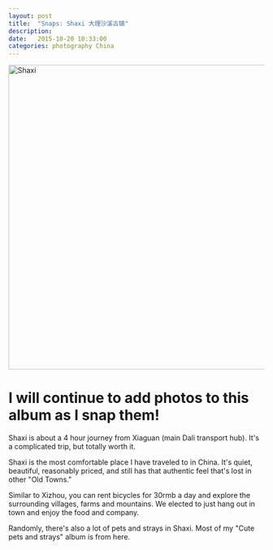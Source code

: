 ```yaml
---
layout: post
title:  "Snaps: Shaxi 大理沙溪古镇"
description:
date:   2015-10-20 10:33:00
categories: photography China
---
```


<a data-flickr-embed="true"  href="https://www.flickr.com/photos/136459740@N03/albums/72157660131292911" title="Shaxi"><img src="https://farm1.staticflickr.com/738/22028140101_298f309e98_c.jpg" width="800" height="600" alt="Shaxi"></a><script async src="//embedr.flickr.com/assets/client-code.js" charset="utf-8"></script>

# I will continue to add photos to this album as I snap them!

Shaxi is about a 4 hour journey from Xiaguan (main Dali transport hub). It's a complicated trip, but totally worth it.

Shaxi is the most comfortable place I have traveled to in China. It's quiet, beautiful, reasonably priced, and still has that authentic feel that's lost in other "Old Towns."

Similar to Xizhou, you can rent bicycles for 30rmb a day and explore the surrounding villages, farms and mountains. We elected to just hang out in town and enjoy the food and company.

Randomly, there's also a lot of pets and strays in Shaxi. Most of my "Cute pets and strays" album is from here.
